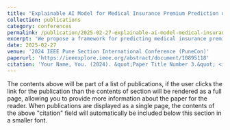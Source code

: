 ```yaml
---
title: "Explainable AI Model for Medical Insurance Premium Prediction using Ensemble Learning with SHAP Analysis"
collection: publications
category: conferences
permalink: /publication/2025-02-27-explainable-ai-model-medical-insurance-premium-prediction-ensemble-learning-shap-analysis
excerpt: 'We propose a framework for predicting medical insurance premium costs through ensemble learning and explain them through SHAP analysis. The proposed method achieves an R2 score of 0.853.'
date: 2025-02-27
venue: '2024 IEEE Pune Section International Conference (PuneCon)'
paperurl: 'https://ieeexplore.ieee.org/abstract/document/10895118'
citation: 'Your Name, You. (2024). &quot;Paper Title Number 3.&quot; <i>GitHub Journal of Bugs</i>. 1(3).'
---
```


The contents above will be part of a list of publications, if the user clicks the link for the publication than the contents of section will be rendered as a full page, allowing you to provide more information about the paper for the reader. When publications are displayed as a single page, the contents of the above "citation" field will automatically be included below this section in a smaller font.
